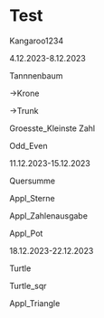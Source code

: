 # Test
Kangaroo1234


4.12.2023-8.12.2023

Tannnenbaum

->Krone

->Trunk

Groesste_Kleinste Zahl

Odd_Even


11.12.2023-15.12.2023

Quersumme

Appl_Sterne

Appl_Zahlenausgabe

Appl_Pot


18.12.2023-22.12.2023

Turtle

Turtle_sqr

Appl_Triangle
